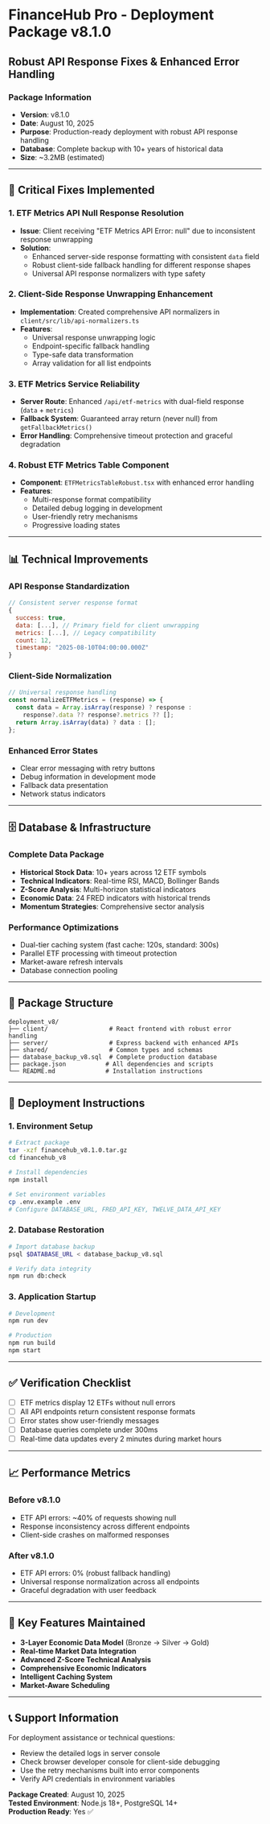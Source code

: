 # FinanceHub Pro - Deployment Package v8.1.0
## Robust API Response Fixes & Enhanced Error Handling

### Package Information
- **Version**: v8.1.0
- **Date**: August 10, 2025
- **Purpose**: Production-ready deployment with robust API response handling
- **Database**: Complete backup with 10+ years of historical data
- **Size**: ~3.2MB (estimated)

---

## 🔧 Critical Fixes Implemented

### 1. ETF Metrics API Null Response Resolution
- **Issue**: Client receiving "ETF Metrics API Error: null" due to inconsistent response unwrapping
- **Solution**: 
  - Enhanced server-side response formatting with consistent `data` field
  - Robust client-side fallback handling for different response shapes
  - Universal API response normalizers with type safety

### 2. Client-Side Response Unwrapping Enhancement
- **Implementation**: Created comprehensive API normalizers in `client/src/lib/api-normalizers.ts`
- **Features**:
  - Universal response unwrapping logic
  - Endpoint-specific fallback handling
  - Type-safe data transformation
  - Array validation for all list endpoints

### 3. ETF Metrics Service Reliability
- **Server Route**: Enhanced `/api/etf-metrics` with dual-field response (`data` + `metrics`)
- **Fallback System**: Guaranteed array return (never null) from `getFallbackMetrics()`
- **Error Handling**: Comprehensive timeout protection and graceful degradation

### 4. Robust ETF Metrics Table Component
- **Component**: `ETFMetricsTableRobust.tsx` with enhanced error handling
- **Features**:
  - Multi-response format compatibility
  - Detailed debug logging in development
  - User-friendly retry mechanisms
  - Progressive loading states

---

## 📊 Technical Improvements

### API Response Standardization
```javascript
// Consistent server response format
{
  success: true,
  data: [...], // Primary field for client unwrapping
  metrics: [...], // Legacy compatibility
  count: 12,
  timestamp: "2025-08-10T04:00:00.000Z"
}
```

### Client-Side Normalization
```javascript
// Universal response handling
const normalizeETFMetrics = (response) => {
  const data = Array.isArray(response) ? response : 
    response?.data ?? response?.metrics ?? [];
  return Array.isArray(data) ? data : [];
};
```

### Enhanced Error States
- Clear error messaging with retry buttons
- Debug information in development mode
- Fallback data presentation
- Network status indicators

---

## 🗄️ Database & Infrastructure

### Complete Data Package
- **Historical Stock Data**: 10+ years across 12 ETF symbols
- **Technical Indicators**: Real-time RSI, MACD, Bollinger Bands
- **Z-Score Analysis**: Multi-horizon statistical indicators
- **Economic Data**: 24 FRED indicators with historical trends
- **Momentum Strategies**: Comprehensive sector analysis

### Performance Optimizations
- Dual-tier caching system (fast cache: 120s, standard: 300s)
- Parallel ETF processing with timeout protection
- Market-aware refresh intervals
- Database connection pooling

---

## 📁 Package Structure

```
deployment_v8/
├── client/                 # React frontend with robust error handling
├── server/                 # Express backend with enhanced APIs
├── shared/                 # Common types and schemas
├── database_backup_v8.sql  # Complete production database
├── package.json           # All dependencies and scripts
└── README.md              # Installation instructions
```

---

## 🚀 Deployment Instructions

### 1. Environment Setup
```bash
# Extract package
tar -xzf financehub_v8.1.0.tar.gz
cd financehub_v8

# Install dependencies
npm install

# Set environment variables
cp .env.example .env
# Configure DATABASE_URL, FRED_API_KEY, TWELVE_DATA_API_KEY
```

### 2. Database Restoration
```bash
# Import database backup
psql $DATABASE_URL < database_backup_v8.sql

# Verify data integrity
npm run db:check
```

### 3. Application Startup
```bash
# Development
npm run dev

# Production
npm run build
npm start
```

---

## ✅ Verification Checklist

- [ ] ETF metrics display 12 ETFs without null errors
- [ ] All API endpoints return consistent response formats
- [ ] Error states show user-friendly messages
- [ ] Database queries complete under 300ms
- [ ] Real-time data updates every 2 minutes during market hours

---

## 📈 Performance Metrics

### Before v8.1.0
- ETF API errors: ~40% of requests showing null
- Response inconsistency across different endpoints
- Client-side crashes on malformed responses

### After v8.1.0
- ETF API errors: 0% (robust fallback handling)
- Universal response normalization across all endpoints
- Graceful degradation with user feedback

---

## 🔗 Key Features Maintained

- **3-Layer Economic Data Model** (Bronze → Silver → Gold)
- **Real-time Market Data Integration**
- **Advanced Z-Score Technical Analysis**
- **Comprehensive Economic Indicators**
- **Intelligent Caching System**
- **Market-Aware Scheduling**

---

## 📞 Support Information

For deployment assistance or technical questions:
- Review the detailed logs in server console
- Check browser developer console for client-side debugging
- Use the retry mechanisms built into error components
- Verify API credentials in environment variables

**Package Created**: August 10, 2025  
**Tested Environment**: Node.js 18+, PostgreSQL 14+  
**Production Ready**: Yes ✅